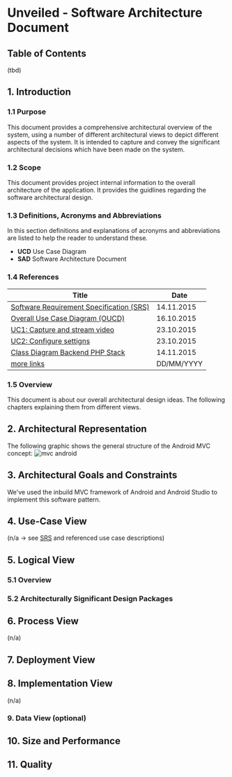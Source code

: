 # Unveiled - Software Architecture Document

## Table of Contents
(tbd)

## 1. Introduction

### 1.1 Purpose
This document provides a comprehensive architectural overview of the system, using a number of different architectural views to depict different aspects of the system. It is intended to capture and convey the significant architectural decisions which have been made on the system.

### 1.2 Scope
This document provides project internal information to the overall architecture of the application. It provides the guidlines regarding the software architectural design.
 
### 1.3 Definitions, Acronyms and Abbreviations
In this section definitions and explanations of acronyms and abbreviations are listed to help the reader to understand these.

- **UCD** Use Case Diagram
- **SAD** Software Architecture Document

### 1.4 References
|			Title									|	Date		|
|---------------------------------------------------|---------------|
|[Software Requirement Specification (SRS)][SRS] 	| 14.11.2015	|
|[Overall Use Case Diagram (OUCD)]					| 16.10.2015	|
|[UC1: Capture and stream video][uc capture video]	| 23.10.2015	|
|[UC2: Configure settigns][uc configure settings]	| 23.10.2015	|
|[Class Diagram Backend PHP Stack][class diagram php] | 14.11.2015	|
|[more links]()										| DD/MM/YYYY	|

### 1.5 Overview
This document is about our overall architectural design ideas. The following chapters explaining them from different views.

## 2. Architectural Representation
The following graphic shows the general structure of the Android MVC concept:
![mvc android][]

## 3. Architectural Goals and Constraints
We've used the inbuild MVC framework of Android and Android Studio to implement this software pattern.

## 4. Use-Case View
(n/a -> see [SRS][] and referenced use case descriptions)

## 5. Logical View

### 5.1 Overview

### 5.2 Architecturally Significant Design Packages

## 6. Process View
(n/a)

## 7. Deployment View

## 8. Implementation View
(n/a)

### 9. Data View (optional)

## 10. Size and Performance

## 11. Quality


<!-- Link definitions: -->
[SRS]: http://unveiled.systemgrid.de/wp/docu/docusrs/ "SRS"
[Overall Use Case Diagram (OUCD)]: https://github.com/CodeLionX/Unveiled/blob/master/Bilder/Unveiled_Overall%20Use%20Case%20Diagram.png "Link to Github"
[uc capture video]: http://unveiled.systemgrid.de/wp/srs_uc1/ "Use Case 1: Capture and stream video"
[uc configure settings]: http://unveiled.systemgrid.de/wp/srs_uc2/ "Use Case 2: Configure settings"
[class diagram php]: https://github.com/SAS-Systems/Unveiled-Documentation/blob/master/Bilder/UML-PHP-Stack_new.png "Class Diagram for our Backend PHP-Stack"

<!-- picture definitions: -->
[mvc android]: http://www.cs.ccsu.edu/~stan/classes/CS355/notes/images/AndroidMVC.png "MVC in Android"